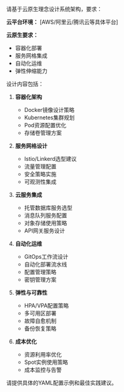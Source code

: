 请基于云原生理念设计系统架构，要求：

**云平台环境：**
[AWS/阿里云/腾讯云等具体平台]

**云原生要求：**
- 容器化部署
- 服务网格集成
- 自动化运维
- 弹性伸缩能力

设计内容包括：

1. **容器化架构**
   - Docker镜像设计策略
   - Kubernetes集群规划
   - Pod资源配置优化
   - 存储卷管理方案

2. **服务网格设计**
   - Istio/Linkerd选型建议
   - 流量管理配置
   - 安全策略实施
   - 可观测性集成

3. **云服务集成**
   - 托管数据库服务选型
   - 消息队列服务配置
   - 对象存储使用策略
   - API网关服务设计

4. **自动化运维**
   - GitOps工作流设计
   - 自动化部署流水线
   - 配置管理策略
   - 密钥管理方案

5. **弹性与可靠性**
   - HPA/VPA配置策略
   - 多可用区部署
   - 故障自愈机制
   - 备份恢复策略

6. **成本优化**
   - 资源利用率优化
   - Spot实例使用策略
   - 成本监控与告警

请提供具体的YAML配置示例和最佳实践建议。
